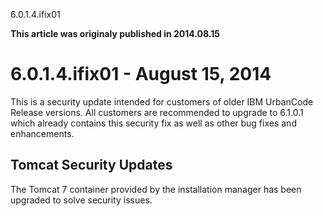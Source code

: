 





6.0.1.4.ifix01

**This article was originaly published in 2014.08.15**


6.0.1.4.ifix01 - August 15, 2014
================================




This is a security update intended for customers of older IBM UrbanCode Release versions. All customers are recommended to upgrade to 6.1.0.1 which already contains this security fix as well as other bug fixes and enhancements.

Tomcat Security Updates
-----------------------


The Tomcat 7 container provided by the installation manager has been upgraded to solve security issues.


 








